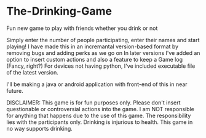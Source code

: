 # The-Drinking-Game
Fun new game to play with friends whether you drink or not

Simply enter the number of people participating, enter their names and start playing!
I have made this in an incremantal version-based format by removing bugs and adding perks as we go on
In later versions I've added an option to insert custom actions and also a feature to keep a Game log (Fancy, right?)
For devices not having python, I've included executable file of the latest version.

I'll be making a java or android application with front-end of this in near future. 



DISCLAIMER: This game is for fun purposes only. Please don't insert questionable or controversial actions into the game. I am NOT responsible for anything that happens due to the use of this game. The responsibility lies with the participants only. Drinking is injurious to health. This game in no way supports drinking.

